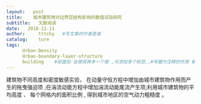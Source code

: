 ```yaml
---
layout:   post
title:    城市建筑物对边界层结构影响的数值试验研究
subtitle:   文献阅读
date:   2018-11-11
author:     tttchy   #写文章的作者是谁
catalog:    ture
tags:    
      Urban-Density
      Urban-boundary-layer-structure
      building    #前面加-会使其再多一个框 ,可添加多个标签,,#号健为注释的作用 模块的开始必须以---开头，不然会出现错误
---
```



建筑物不同高度和密度敏感实验，
在动量守恒方程中增加由城市建筑物作用而产生的拖曳强迫项 ;在湍流动能方程中增加湍流动能尾流产生项;利用城市建筑物的平均高度 、 每个网格内的面积比例 , 得到城市地区的空气动力粗糙度 。
